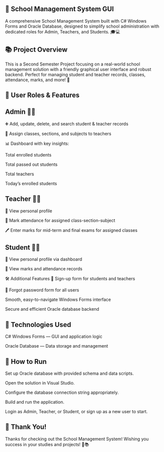 🏫 School Management System GUI
-
A comprehensive School Management System built with C# Windows Forms and Oracle Database, designed to simplify school administration with dedicated roles for Admin, Teachers, and Students. 🎓💻

📚 Project Overview
-
This is a Second Semester Project focusing on a real-world school management solution with a friendly graphical user interface and robust backend. Perfect for managing student and teacher records, classes, attendance, marks, and more! 🏅

🔐 User Roles & Features
-
Admin 👨‍💼
-
➕ Add, update, delete, and search student & teacher records

🏫 Assign classes, sections, and subjects to teachers

📊 Dashboard with key insights:

Total enrolled students

Total passed out students

Total teachers

Today’s enrolled students

Teacher 👩‍🏫
-
👤 View personal profile

📝 Mark attendance for assigned class-section-subject

🖊️ Enter marks for mid-term and final exams for assigned classes

Student 👨‍🎓
-
👤 View personal profile via dashboard

📖 View marks and attendance records

🛠️ Additional Features
🔐 Sign-up form for students and teachers

🔑 Forgot password form for all users

Smooth, easy-to-navigate Windows Forms interface

Secure and efficient Oracle database backend

🚀 Technologies Used
-
C# Windows Forms — GUI and application logic

Oracle Database — Data storage and management

🎯 How to Run
-
Set up Oracle database with provided schema and data scripts.

Open the solution in Visual Studio.

Configure the database connection string appropriately.

Build and run the application.

Login as Admin, Teacher, or Student, or sign up as a new user to start.

🙏 Thank You!
-
Thanks for checking out the School Management System! Wishing you success in your studies and projects! 🎉📚
